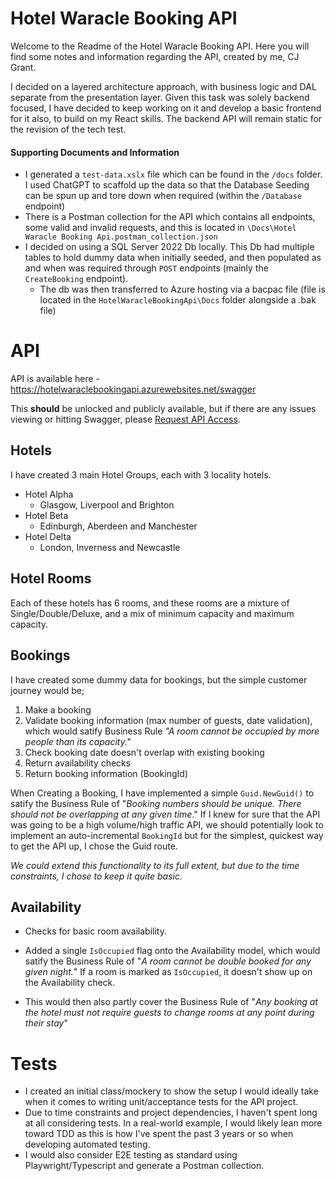 # Hotel Waracle Booking API

Welcome to the Readme of the Hotel Waracle Booking API. Here you will find some notes and information regarding the API, created by me, CJ Grant.

I decided on a layered architecture approach, with business logic and DAL separate from the presentation layer. Given this task was solely backend focused, I have decided to keep working on it and develop a basic frontend for it also, to build on my React skills. The backend API will remain static for the revision of the tech test.

#### Supporting Documents and Information

* I generated a `test-data.xslx` file which can be found in the `/docs` folder. I used ChatGPT to scaffold up the data so that the Database Seeding can be spun up and tore down when required (within the `/Database` endpoint)
* There is a Postman collection for the API which contains all endpoints, some valid and invalid requests, and this is located in `\Docs\Hotel Waracle Booking Api.postman_collection.json`
* I decided on using a SQL Server 2022 Db locally. This Db had multiple tables to hold dummy data when initially seeded, and then populated as and when was required through `POST` endpoints (mainly the `CreateBooking` endpoint).
    - The db was then transferred to Azure hosting via a bacpac file (file is located in the  `HotelWaracleBookingApi\Docs` folder alongside a .bak file)

# API

API is available here - https://hotelwaraclebookingapi.azurewebsites.net/swagger

This **should** be unlocked and publicly available, but if there are any issues viewing or hitting Swagger, please  <a href="mailto:cjpayne27@gmail.com?subject=HotelWaracle%20Azure%20API%20access%20request">Request API Access</a>.


## Hotels
 
I have created 3 main Hotel Groups, each with 3 locality hotels.

- Hotel Alpha
    - Glasgow, Liverpool and Brighton
- Hotel Beta
    - Edinburgh, Aberdeen and Manchester
- Hotel Delta
    - London, Inverness and Newcastle

## Hotel Rooms

Each of these hotels has 6 rooms, and these rooms are a mixture of Single/Double/Deluxe, and a mix of minimum capacity and maximum capacity.

## Bookings

I have created some dummy data for bookings, but the simple customer journey would be;

1. Make a booking
2. Validate booking information (max number of guests, date validation), which would satify Business Rule *"A room cannot be occupied by more people than its capacity."*
3. Check booking date doesn't overlap with existing booking
4. Return availability checks
5. Return booking information (BookingId)

When Creating a Booking, I have implemented a simple `Guid.NewGuid()` to satify the Business Rule of "*Booking numbers should be unique. There should not be overlapping at any given time*." If I knew for sure that the API was going to be a high volume/high traffic API, we should potentially look to implement an auto-incremental `BookingId` but for the simplest, quickest way to get the API up, I chose the Guid route.

_We could extend this functionality to its full extent, but due to the time constraints, I chose to keep it quite basic._

## Availability

* Checks for basic room availability.
* Added a single `IsOccupied` flag onto the Availability model, which would satify the Business Rule of "*A room cannot be double booked for any given night.*" If a room is marked as `IsOccupied`, it doesn't show up on the Availability check.

* This would then also partly cover the Business Rule of "*Any booking at the hotel must not require guests to change rooms at any point during their stay*"

# Tests

* I created an initial class/mockery to show the setup I would ideally take when it comes to writing unit/acceptance tests for the API project.
* Due to time constraints and project dependencies, I haven't spent long at all considering tests. In a real-world example, I would likely lean more toward TDD as this is how I've spent the past 3 years or so when developing automated testing.
* I would also consider E2E testing as standard using Playwright/Typescript and generate a Postman collection.